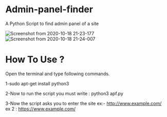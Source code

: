 # Admin-panel-finder
A Python Script to find admin panel of a site

![Screenshot from 2020-10-18 21-23-177](https://user-images.githubusercontent.com/70707788/96460773-37023d80-1241-11eb-9283-ddc32a5a07f2.png)
![Screenshot from 2020-10-18 21-24-007](https://user-images.githubusercontent.com/70707788/96460900-5b5e1a00-1241-11eb-889a-a2e322b54fde.png)

# How To Use ?

Open the terminal and type following commands.

1-sudo apt-get install python3

2-Now to run the script you must write : python3 apf.py

3-Now the script asks you to enter the site ex:- http://www.example.com/ ex 2 : https://www.example.com/
